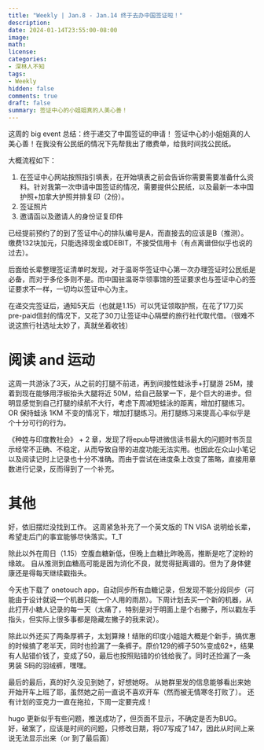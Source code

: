 ```yaml
---
title: "Weekly | Jan.8 - Jan.14 终于去办中国签证啦！"
description: 
date: 2024-01-14T23:55:00-08:00
image: 
math:
license: 
categories:
- 深林人不知
tags:
- Weekly
hidden: false
comments: true
draft: false
summary: 签证中心的小姐姐真的人美心善！
---
```


这周的 big event 总结：终于递交了中国签证的申请！
签证中心的小姐姐真的人美心善！在我没有公民纸的情况下先帮我出了缴费单，给我时间找公民纸。

大概流程如下：
1. 在签证中心网站按照指引填表，在开始填表之前会告诉你需要需要准备什么资料。针对我第一次申请中国签证的情况，需要提供公民纸，以及最新一本中国护照+加拿大护照并排复印（2份）。
2. 签证照片
3. 邀请函以及邀请人的身份证复印件

已经提前预约了的到了签证中心的排队编号是A，而直接去的应该是B（推测）。
缴费132块加元，只能选择现金或DEBIT，不接受信用卡（有点离谱但似乎也说的过去）。

后面给长辈整理签证清单时发现，对于温哥华签证中心第一次办理签证时公民纸是必备，而对于多伦多则不是。而中国驻温哥华领事馆的签证要求也与签证中心的签证要求不一样，一切均以签证中心为主。

在递交完签证后，通知5天后（也就是1.15）可以凭证领取护照，在花了17刀买pre-paid信封的情况下，又花了30刀让签证中心隔壁的旅行社代取代借。（很难不说这旅行社选址太妙了，真就坐着收钱）

# 阅读 and 运动
这周一共游泳了3天，从之前的打腿不前进，再到间接性蛙泳手+打腿游 25M，接着到现在能够用浮板抬头大腿将近 50M，给自己鼓掌一下，是个巨大的进步。但明显感觉到自己打腿的续航不大行，考虑下周减短蛙泳的距离，增加打腿练习。 OR 保持蛙泳 1KM 不变的情况下，增加打腿练习。用打腿练习来提高心率似乎是个十分可行的行为。

《种姓与印度教社会》 + 2 章，发现了将epub导进微信读书最大的问题时书页显示经常不正确、不稳定，从而导致自带的进度功能无法实用。也因此在众山小笔记以及阅读记时上记录也十分不准确。而由于尝试在进度条上改变了策略，直接用章数进行记录，反而得到了一个补充。

# 其他
好，依旧摆烂没找到工作。
这周紧急补充了一个英文版的 TN VISA 说明给长辈，希望走后门的事宜能够尽快落实。T_T

除此以外在周日（1.15）空腹血糖新低，但晚上血糖比昨晚高，推断是吃了淀粉的缘故。
自从推测到血糖高可能是因为消化不良，就觉得挺离谱的。但为了身体健康还是得每天继续戳指头。

今天也下载了 onetouch app，自动同步所有血糖记录，但发现不能分段同步（可能由于设计就说一个机器只能一个人用的雨昂）。下周计划去买一个新的机器，从此打开小糖人记录的每一天（太痛了，特别是对于明面上是个右撇子，所以戳左手指头，但实际上很多事都是隐藏左撇子的我来说）。

除此以外还买了两条厚裤子，太划算辣！结账的印度小姐姐大概是个新手，搞优惠的时候搞了老半天，同时也捡漏了一条裤子。原价129的裤子50%变成62+，结果有人贴错价钱了，变成了50，最后也按照贴错的价钱给我了。同时还捡漏了一条男装 S码的羽绒裤，嘿嘿。

最后的最后，真的好久没见到她了，好想她呀。
从她群里发的信息能够看出来她开始开车上班了耶，虽然她之前一直说不喜欢开车（然而被无情寒冬打败了）。
还有计划的亚克力一直在拖拉，下周一定要完成！

hugo 更新似乎有些问题，推送成功了，但页面不显示，不确定是否为BUG。
好，破案了，应该是时间的问题，只修改日期，将07写成了147，因此从时间上来说无法显示出来（or 到了最后面）



